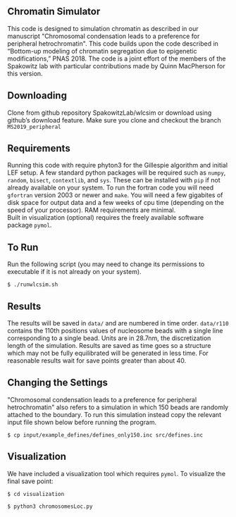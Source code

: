 ## Chromatin Simulator

This code is designed to simulation chromatin as described in our manuscript "Chromosomal condensation leads to a preference for peripheral hetrochromatin".  This code builds upon the code described in “Bottom-up modeling of chromatin segregation due to epigenetic modifications,” PNAS 2018.
The code is a joint effort of the members of the Spakowitz lab with particular contributions made by Quinn MacPherson for this version.

## Downloading

Clone from github repository SpakowitzLab/wlcsim or download using github’s download feature.  Make sure you clone and checkout the branch ``MS2019_peripheral``

## Requirements

Running this code with require phyton3 for the Gillespie algorithm and initial LEF setup.  A few standard python packages will be required such as ``numpy``, ``random``, ``bisect``, ``contextlib``, and ``sys``.  These can be installed with ``pip`` if not already available on your system.
To run the fortran code you will need ``gfortran`` version 2003 or newer and ``make``.
You will need a few gigabites of disk space for output data and a few weeks of cpu time (depending on the speed of your processor).  RAM requirements are minimal.  
Built in visualization (optional) requires the freely available software package ``pymol``.

## To Run

Run the following script (you may need to change its permissions to executable if it is not already on your system).

``$ ./runwlcsim.sh``

## Results

The results will be saved in ``data/`` and are numbered in time order.  ``data/r110`` contains the 110th positions values of nucleosome beads with a single line corresponding to a single bead.  Units are in 28.7nm, the discretization length of the simulation.
Results are saved as time goes so a structure which may not be fully equilibrated will be generated in less time.  For reasonable results wait for save points greater than about 40.

## Changing the Settings

"Chromosomal condensation leads to a preference for peripheral hetrochromatin" also refers to a simulation in which 150 beads are randomly attached to the boundary.  To run this simulation instead copy the relevant input file shown below before running the program.

``$ cp input/example_defines/defines_only150.inc src/defines.inc``

## Visualization 

We have included a visualization tool which requires ``pymol``.  To visualize the final save point:

``$ cd visualization``

``$ python3 chromosomesLoc.py``

